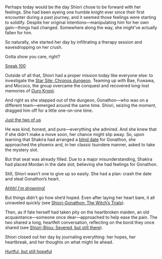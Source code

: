 Perhaps today would be the day Shiori chose to be forward with her feelings. She had been eyeing one humble knight ever since their first encounter during a past journey, and it seemed those feelings were starting to solidify. Despite her original intentions—manipulating him for her own gain—things had changed. Somewhere along the way, she might’ve actually fallen for him.

So naturally, she started her day by infiltrating a therapy session and eavesdropping on her crush.

Gotta show you care, right?

[Sneak 100](#embed:https://www.youtube.com/live/l9VpZ0kmpeY?si=kxtX6JlJhKG0uDhE&t=668)

Outside of all that, Shiori had a proper mission today like everyone else: to investigate the [Star Site: Chronos dungeon](https://www.youtube.com/live/l9VpZ0kmpeY?si=lhZpQ8N-1lD_eYDy&t=2014). Teaming up with Bae, Fuwawa, and Mococo, the group overcame the conquest and recovered long-lost memories of [Ouro Kronii](https://www.youtube.com/live/l9VpZ0kmpeY?si=IaJKKnb-D4y6qJfY&t=5814).

And right as she stepped out of the dungeon, Gonathon—who was on a different team—emerged around the same time. Shiori, seizing the moment, dragged him off for a little one-on-one time.

[Just the two of us](#embed:https://www.youtube.com/live/l9VpZ0kmpeY?si=d0aIf-aCyYQrcc5X&t=5985)

He was kind, honest, and pure—everything she admired. And she knew that if she didn’t make a move soon, her chance might slip away. So, upon learning that Shakira had arranged a [blind date](https://www.youtube.com/live/l9VpZ0kmpeY?si=I8E4D1s69cbSEPwP&t=6398) for Gonathon, she approached the phoenix and, in her classic tsundere manner, asked to take the mystery slot.

But that seat was already filled. Due to a major misunderstanding, Shakira had placed Mordan in the date slot, believing she had feelings for Gonathon.

Still, Shiori wasn’t one to give up so easily. She had a plan: crash the date and steal Gonathon’s heart.

[Ahhh! I'm drowning!](#embed:https://www.youtube.com/live/l9VpZ0kmpeY?si=G-v3Mv7AulkgIwP3&t=7526)

But things didn’t go how she’d hoped. Even after laying her heart bare, it all unraveled quickly (see [Shiori-Gonathon: The Witch’s Trials](#edge:gigi-shiori)).

Then, as if fate herself had taken pity on the heartbroken maiden, an old acquaintance—someone once dear—approached to help ease the pain. The two shared a long, heartfelt conversation, reflecting on the bond they once shared (see [Shiori-Bijou: Severed, but still there](#edge:shiori-bijou)).

Shiori closed out her day by journaling everything: her hopes, her heartbreak, and her thoughts on what might lie ahead.

[Hurtful, but still hopeful](#embed:https://www.youtube.com/live/l9VpZ0kmpeY?si=hY1jLc2nVd9MTUO6&t=14316)